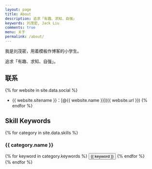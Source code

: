 ```yaml
---
layout: page
title: About
description: 追求「有趣、求知、自强」
keywords: 刘茂密, Jack Liu
comments: true
menu: 关于
permalink: /about/
---
```


我是刘茂密，用着模板作博客的小学生。

追求「有趣、求知、自强」。

## 联系

{% for website in site.data.social %}
* {{ website.sitename }}：[@{{ website.name }}]({{ website.url }})
{% endfor %}

## Skill Keywords

{% for category in site.data.skills %}
### {{ category.name }}
<div class="btn-inline">
{% for keyword in category.keywords %}
<button class="btn btn-outline" type="button">{{ keyword }}</button>
{% endfor %}
</div>
{% endfor %}
